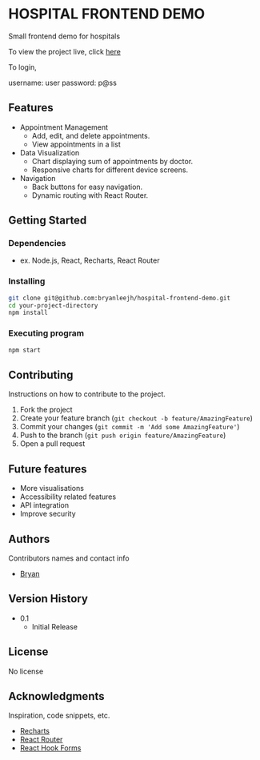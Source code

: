 # HOSPITAL FRONTEND DEMO

Small frontend demo for hospitals

To view the project live, click [here](https://hospital-frontend-demo.netlify.app/)

To login,

username: user
password: p@ss

## Features

- Appointment Management
  - Add, edit, and delete appointments.
  - View appointments in a list
- Data Visualization
  - Chart displaying sum of appointments by doctor.
  - Responsive charts for different device screens.
- Navigation
  - Back buttons for easy navigation.
  - Dynamic routing with React Router.

## Getting Started

### Dependencies

- ex. Node.js, React, Recharts, React Router

### Installing

```bash
git clone git@github.com:bryanleejh/hospital-frontend-demo.git
cd your-project-directory
npm install
```

### Executing program

```bash
npm start
```

## Contributing

Instructions on how to contribute to the project.

1. Fork the project
2. Create your feature branch (`git checkout -b feature/AmazingFeature`)
3. Commit your changes (`git commit -m 'Add some AmazingFeature'`)
4. Push to the branch (`git push origin feature/AmazingFeature`)
5. Open a pull request

## Future features

- More visualisations
- Accessibility related features
- API integration
- Improve security

## Authors

Contributors names and contact info

- [Bryan](https://github.com/bryanleejh)

## Version History

* 0.1
    * Initial Release

## License

No license

## Acknowledgments

Inspiration, code snippets, etc.
* [Recharts](http://recharts.org/en-US/)
* [React Router](https://reactrouter.com/)
* [React Hook Forms](https://react-hook-form.com/)